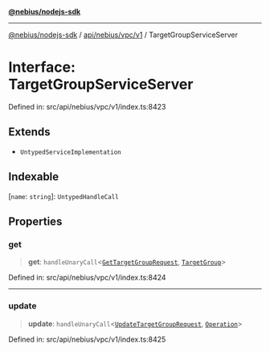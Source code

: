 [**@nebius/nodejs-sdk**](../../../../../README.md)

***

[@nebius/nodejs-sdk](../../../../../README.md) / [api/nebius/vpc/v1](../README.md) / TargetGroupServiceServer

# Interface: TargetGroupServiceServer

Defined in: src/api/nebius/vpc/v1/index.ts:8423

## Extends

- `UntypedServiceImplementation`

## Indexable

\[`name`: `string`\]: `UntypedHandleCall`

## Properties

### get

> **get**: `handleUnaryCall`\<[`GetTargetGroupRequest`](GetTargetGroupRequest.md), [`TargetGroup`](TargetGroup.md)\>

Defined in: src/api/nebius/vpc/v1/index.ts:8424

***

### update

> **update**: `handleUnaryCall`\<[`UpdateTargetGroupRequest`](UpdateTargetGroupRequest.md), [`Operation`](../../../common/v1/interfaces/Operation.md)\>

Defined in: src/api/nebius/vpc/v1/index.ts:8425

